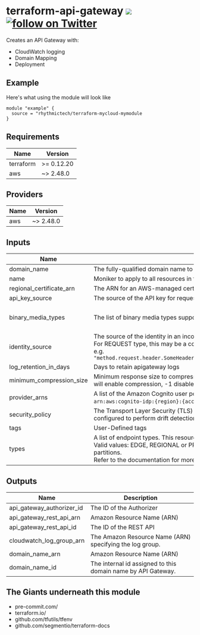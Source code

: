 # terraform-api-gateway [![](https://github.com/rhythmictech/terraform-api-gateway/workflows/pre-commit-check/badge.svg)](https://github.com/rhythmictech/terraform-api-gateway/actions) <a href="https://twitter.com/intent/follow?screen_name=RhythmicTech"><img src="https://img.shields.io/twitter/follow/RhythmicTech?style=social&logo=RhythmicTech" alt="follow on Twitter"></a>
Creates an API Gateway with:
- CloudWatch logging
- Domain Mapping
- Deployment

## Example
Here's what using the module will look like
```hcl
module "example" {
  source = "rhythmictech/terraform-mycloud-mymodule
}
```

<!-- BEGINNING OF PRE-COMMIT-TERRAFORM DOCS HOOK -->
## Requirements

| Name | Version |
|------|---------|
| terraform | >= 0.12.20 |
| aws | ~> 2.48.0 |

## Providers

| Name | Version |
|------|---------|
| aws | ~> 2.48.0 |

## Inputs

| Name | Description | Type | Default | Required |
|------|-------------|------|---------|:--------:|
| domain\_name | The fully-qualified domain name to register | `string` | n/a | yes |
| name | Moniker to apply to all resources in the module | `string` | n/a | yes |
| regional\_certificate\_arn | The ARN for an AWS-managed certificate. AWS Certificate Manager is the only supported source. | `string` | n/a | yes |
| api\_key\_source | The source of the API key for requests. Valid values are HEADER (default) and AUTHORIZER. | `string` | `"HEADER"` | no |
| binary\_media\_types | The list of binary media types supported by the RestApi. By default, the RestApi supports only UTF-8-encoded text payloads. | `list` | <pre>[<br>  "UTF-8-encoded"<br>]</pre> | no |
| identity\_source | The source of the identity in an incoming request.<br>For REQUEST type, this may be a comma-separated list of values, including headers, query string parameters and stage variables - e.g.<br>`"method.request.header.SomeHeaderName,method.request.querystring.SomeQueryStringName,stageVariables.SomeStageVariableName"` | `string` | `"method.request.header.x-api-key"` | no |
| log\_retention\_in\_days | Days to retain apigateway logs | `number` | `30` | no |
| minimum\_compression\_size | Minimum response size to compress for the REST API. Integer between -1 and 10485760 (10MB). Setting a value greater than -1 will enable compression, -1 disables compression (default). | `number` | `-1` | no |
| provider\_arns | A list of the Amazon Cognito user pool ARNs. Each element is of this format:<br>`arn:aws:cognito-idp:{region}:{account_id}:userpool/{user_pool_id}`. | `list(string)` | `[]` | no |
| security\_policy | The Transport Layer Security (TLS) version + cipher suite for this DomainName. The valid values are TLS\_1\_0 and TLS\_1\_2. Must be configured to perform drift detection. | `string` | `"TLS_1_2"` | no |
| tags | User-Defined tags | `map(string)` | `{}` | no |
| types | A list of endpoint types. This resource currently only supports managing a single value.<br>Valid values: EDGE, REGIONAL or PRIVATE. If unspecified, defaults to EDGE. Must be declared as REGIONAL in non-Commercial partitions.<br>Refer to the documentation for more information on the difference between edge-optimized and regional APIs. | `list(string)` | <pre>[<br>  "EDGE"<br>]</pre> | no |

## Outputs

| Name | Description |
|------|-------------|
| api\_gateway\_authorizer\_id | The ID of the Authorizer |
| api\_gateway\_rest\_api\_arn | Amazon Resource Name (ARN) |
| api\_gateway\_rest\_api\_id | The ID of the REST API |
| cloudwatch\_log\_group\_arn | The Amazon Resource Name (ARN) specifying the log group. |
| domain\_name\_arn | Amazon Resource Name (ARN) |
| domain\_name\_id | The internal id assigned to this domain name by API Gateway. |

<!-- END OF PRE-COMMIT-TERRAFORM DOCS HOOK -->

## The Giants underneath this module
- pre-commit.com/
- terraform.io/
- github.com/tfutils/tfenv
- github.com/segmentio/terraform-docs
